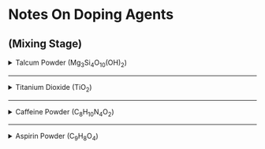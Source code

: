 # Notes On Doping Agents

## (Mixing Stage)

<details>
  <summary>Talcum Powder (Mg<sub>3</sub>Si<sub>4</sub>O<sub>10</sub>(OH)<sub>2</sub>)</summary>

- Mixes very well, easy to get to uniform consistancy
- Doesn't seem to clump during mixing
- Not lumpy when measuring quantity in weigh boat (ie. more exact)

</details>

---

<details>
  <summary>Titanium Dioxide (TiO<sub>2</sub>)</summary>

- Lumpy in storage (may be caused by shelf time)
- Takes more mixing to get to uniform consistancy
- Still "spotty" in PVA
- could be good or bad, may exibit a unique image under ultrasound

</details>

---

<details>
  <summary>Caffeine Powder (C<sub>8</sub>H<sub>10</sub>N<sub>4</sub>O<sub>2</sub>)</summary>
  
  - Have to crush pills with mortar and pestle
    - have to make sure to get pills ground down to a fine powder before adding to PVA
  - pills used were pink!
  - seemed to mix to a good consistancy

</details>

---

<details>
  <summary>Aspirin Powder (C<sub>9</sub>H<sub>8</sub>O<sub>4</sub>)</summary>
  
  - White pills
  - crushed easily
  - must make sure not to get pills with coating (would change results)
  - more "bitty" than other additives
    - could be good or bad, will have to see ultrasound
  - still mixed easily, didn't clump together too much

</details>
